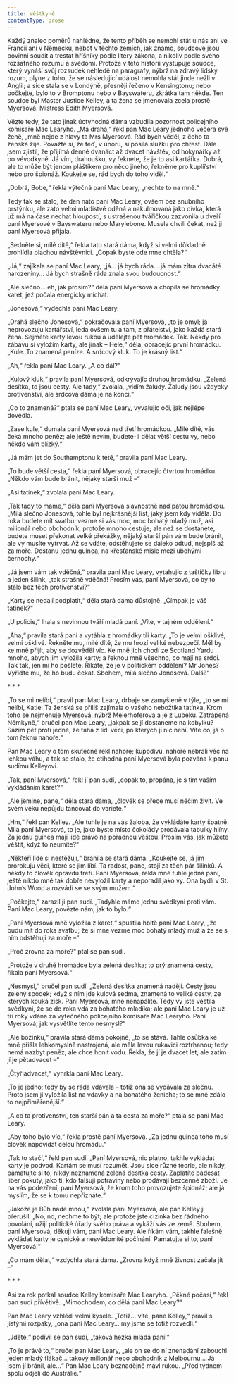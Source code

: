 ```yaml
---
title: Věštkyně
contentType: prose
---
```


<section>

Každý znalec poměrů nahlédne, že tento příběh se nemohl stát u nás ani ve Francii ani v Německu, neboť v těchto zemích, jak známo, soudcové jsou povinni soudit a trestat hříšníky podle litery zákona, a nikoliv podle svého rozšafného rozumu a svědomí. Protože v této historii vystupuje soudce, který vynáší svůj rozsudek nehledě na paragrafy, nýbrž na zdravý lidský rozum, plyne z toho, že se následující událost nemohla stát jinde nežli v Anglii; a sice stala se v Londýně, přesněji řečeno v Kensingtonu; nebo počkejte, bylo to v Bromptonu nebo v Bayswateru, zkrátka tam někde. Ten soudce byl Master Justice Kelley, a ta žena se jmenovala zcela prostě Myersová. Mistress Edith Myersová.

Vězte tedy, že tato jinak úctyhodná dáma vzbudila pozornost policejního komisaře Mac Learyho. „Má drahá,“ řekl pan Mac Leary jednoho večera své ženě, „mně nejde z hlavy ta Mrs Myersová. Rád bych věděl, z čeho ta ženská žije. Považte si, že teď, v únoru, si posílá služku pro chřest. Dále jsem zjistil, že přijímá denně dvanáct až dvacet návštěv, od hokynářky až po vévodkyně. Já vím, drahoušku, vy řeknete, že je to asi kartářka. Dobrá, ale to může být jenom pláštíkem pro něco jiného, řekněme pro kuplířství nebo pro špionáž. Koukejte se, rád bych do toho viděl.“

„Dobrá, Bobe,“ řekla výtečná paní Mac Leary, „nechte to na mně.“

Tedy tak se stalo, že den nato paní Mac Leary, ovšem bez snubního prstýnku, ale zato velmi mladistvě oděná a nakulmovaná jako dívka, která už má na čase nechat hloupostí, s ustrašenou tvářičkou zazvonila u dveří paní Myersové v Bayswateru nebo Marylebone. Musela chvíli čekat, než ji paní Myersová přijala.

„Sedněte si, milé dítě,“ řekla tato stará dáma, když si velmi důkladně prohlídla plachou návštěvnici. „Copak byste ode mne chtěla?“

„Já,“ zajíkala se paní Mac Leary, „já… já bych ráda… já mám zítra dvacáté narozeniny… Já bych strašně ráda znala svou budoucnost.“

„Ale slečno… eh, jak prosím?“ děla paní Myersová a chopila se hromádky karet, jež počala energicky míchat.

„Jonesová,“ vydechla paní Mac Leary.

„Drahá slečno Jonesová,“ pokračovala paní Myersová, „to je omyl; já neprovozuju kartářství, leda ovšem tu a tam, z přátelství, jako každá stará žena. Sejměte karty levou rukou a udělejte pět hromádek. Tak. Někdy pro zábavu si vyložím karty, ale jinak – Hele,“ děla, obracejíc první hromádku. „Kule. To znamená peníze. A srdcový kluk. To je krásný list.“

„Ah,“ řekla paní Mac Leary. „A co dál?“

„Kulový kluk,“ pravila paní Myersová, odkrývajíc druhou hromádku. „Zelená desítka, to jsou cesty. Ale tady,“ zvolala, „vidím žaludy. Žaludy jsou vždycky protivenství, ale srdcová dáma je na konci.“

„Co to znamená?“ ptala se paní Mac Leary, vyvalujíc oči, jak nejlépe dovedla.

„Zase kule,“ dumala paní Myersová nad třetí hromádkou. „Milé dítě, vás čeká mnoho peněz; ale ještě nevím, budete-li dělat větší cestu vy, nebo někdo vám blízký.“

„Já mám jet do Southamptonu k tetě,“ pravila paní Mac Leary.

„To bude větší cesta,“ řekla paní Myersová, obracejíc čtvrtou hromádku. „Někdo vám bude bránit, nějaký starší muž –“

„Asi tatínek,“ zvolala paní Mac Leary.

„Tak tady to máme,“ děla paní Myersová slavnostně nad pátou hromádkou. „Milá slečno Jonesová, tohle byl nejkrásnější list, jaký jsem kdy viděla. Do roka budete mít svatbu; vezme si vás moc, moc bohatý mladý muž, asi milionář nebo obchodník, protože mnoho cestuje; ale než se dostanete, budete muset překonat velké překážky, nějaký starší pán vám bude bránit, ale vy musíte vytrvat. Až se vdáte, odstěhujete se daleko odtud, nejspíš až za moře. Dostanu jednu guinea, na křesťanské misie mezi ubohými černochy.“

„Já jsem vám tak vděčná,“ pravila paní Mac Leary, vytahujíc z taštičky libru a jeden šilink, „tak strašně vděčná! Prosím vás, paní Myersová, co by to stálo bez těch protivenství?“

„Karty se nedají podplatit,“ děla stará dáma důstojně. „Čímpak je váš tatínek?“

„U policie,“ lhala s nevinnou tváří mladá paní. „Víte, v tajném oddělení.“

„Aha,“ pravila stará paní a vytáhla z hromádky tři karty. „To je velmi ošklivé, velmi ošklivé. Řekněte mu, milé dítě, že mu hrozí veliké nebezpečí. Měl by ke mně přijít, aby se dozvěděl víc. Ke mně jich chodí ze Scotland Yardu mnoho, abych jim vyložila karty; a řeknou mně všechno, co mají na srdci. Tak tak, jen mi ho pošlete. Říkáte, že je v politickém oddělení? Mr Jones? Vyřiďte mu, že ho budu čekat. Sbohem, milá slečno Jonesová. Další!“

\* \* \*

„To se mi nelíbí,“ pravil pan Mac Leary, drbaje se zamyšleně v týle, „to se mi nelíbí, Katie: Ta ženská se příliš zajímala o vašeho nebožtíka tatínka. Krom toho se nejmenuje Myersová, nýbrž Meierhoferová a je z Lubeku. Zatrápená Němkyně,“ bručel pan Mac Leary, „jakpak se jí dostaneme na kobylku? Sázím pět proti jedné, že tahá z lidí věci, po kterých jí nic není. Víte co, já o tom řeknu nahoře.“

Pan Mac Leary o tom skutečně řekl nahoře; kupodivu, nahoře nebrali věc na lehkou váhu, a tak se stalo, že ctihodná paní Myersová byla pozvána k panu sudímu Kelleyovi.

„Tak, paní Myersová,“ řekl jí pan sudí, „copak to, propána, je s tím vaším vykládáním karet?“

„Ale jemine, pane,“ děla stará dáma, „člověk se přece musí něčím živit. Ve svém věku nepůjdu tancovat do varieté.“

„Hm,“ řekl pan Kelley. „Ale tuhle je na vás žaloba, že vykládáte karty špatně. Milá paní Myersová, to je, jako byste místo čokolády prodávala tabulky hlíny. Za jednu guinea mají lidé právo na pořádnou věštbu. Prosím vás, jak můžete věštit, když to neumíte?“

„Někteří lidé si nestěžují,“ bránila se stará dáma. „Koukejte se, já jim prorokuju věci, které se jim líbí. Ta radost, pane, stojí za těch pár šilinků. A někdy to člověk opravdu trefí. Paní Myersová, řekla mně tuhle jedna paní, ještě nikdo mně tak dobře nevyložil karty a neporadil jako vy. Ona bydlí v St. John’s Wood a rozvádí se se svým mužem.“

„Počkejte,“ zarazil ji pan sudí. „Tadyhle máme jednu svědkyni proti vám. Paní Mac Leary, povězte nám, jak to bylo.“

„Paní Myersová mně vyložila z karet,“ spustila hbitě paní Mac Leary, „že budu mít do roka svatbu; že si mne vezme moc bohatý mladý muž a že se s ním odstěhuji za moře –“

„Proč zrovna za moře?“ ptal se pan sudí.

„Protože v druhé hromádce byla zelená desítka; to prý znamená cesty, říkala paní Myersová.“

„Nesmysl,“ bručel pan sudí. „Zelená desítka znamená naději. Cesty jsou zelený spodek; když s ním jde kulová sedma, znamená to veliké cesty, ze kterých kouká zisk. Paní Myersová, mne nenapálíte. Tedy vy jste věštila svědkyni, že se do roka vdá za bohatého mladíka; ale paní Mac Leary je už tři roky vdána za výtečného policejního komisaře Mac Learyho. Paní Myersová, jak vysvětlíte tento nesmysl?“

„Ale božínku,“ pravila stará dáma pokojně, „to se stává. Tahle osůbka ke mně přišla lehkomyslně nastrojená, ale měla levou rukavici roztrhanou; tedy nemá nazbyt peněz, ale chce honit vodu. Řekla, že jí je dvacet let, ale zatím jí je pětadvacet –“

„Čtyřiadvacet,“ vyhrkla paní Mac Leary.

„To je jedno; tedy by se ráda vdávala – totiž ona se vydávala za slečnu. Proto jsem jí vyložila list na vdavky a na bohatého ženicha; to se mně zdálo to nejpřiměřenější.“

„A co ta protivenství, ten starší pán a ta cesta za moře?“ ptala se paní Mac Leary.

„Aby toho bylo víc,“ řekla prostě paní Myersová. „Za jednu guinea toho musí člověk napovídat celou hromadu.“

„Tak to stačí,“ řekl pan sudí. „Paní Myersová, nic platno, takhle vykládat karty je podvod. Kartám se musí rozumět. Jsou sice různé teorie, ale nikdy, pamatujte si to, nikdy neznamená zelená desítka cesty. Zaplatíte padesát liber pokuty, jako ti, kdo falšují potraviny nebo prodávají bezcenné zboží. Je na vás podezření, paní Myersová, že krom toho provozujete špionáž; ale já myslím, že se k tomu nepřiznáte.“

„Jakože je Bůh nade mnou,“ zvolala paní Myersová, ale pan Kelley ji přerušil: „No, no, nechme to být; ale protože jste cizinka bez řádného povolání, užijí politické úřady svého práva a vykáží vás ze země. Sbohem, paní Myersová, děkuji vám, paní Mac Leary. Ale říkám vám, takhle falešně vykládat karty je cynické a nesvědomité počínání. Pamatujte si to, paní Myersová.“

„Co mám dělat,“ vzdychla stará dáma. „Zrovna když mně živnost začala jít –“

\* \* \*

Asi za rok potkal soudce Kelley komisaře Mac Learyho. „Pěkné počasí,“ řekl pan sudí přívětivě. „Mimochodem, co dělá paní Mac Leary?“

Pan Mac Leary vzhlédl velmi kysele. „Totiž… víte, pane Kelley,“ pravil s jistými rozpaky, „ona paní Mac Leary… my jsme se totiž rozvedli.“

„Jděte,“ podivil se pan sudí, „taková hezká mladá paní!“

„To je právě to,“ bručel pan Mac Leary, „ale on se do ní znenadání zabouchl jeden mladý flákač… takový milionář nebo obchodník z Melbournu… Já jsem jí bránil, ale…“ Pan Mac Leary beznadějně mávl rukou. „Před týdnem spolu odjeli do Austrálie.“

</section>
